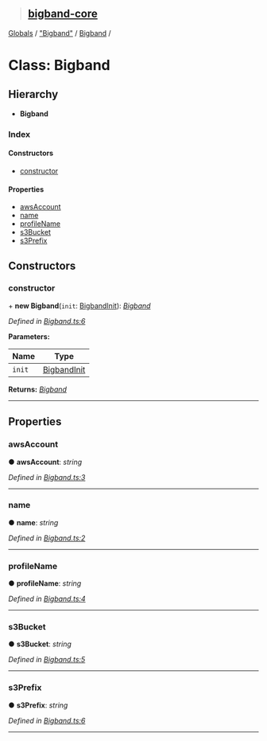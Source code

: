 > ## [bigband-core](../README.md)

[Globals](../globals.md) / ["Bigband"](../modules/_bigband_.md) / [Bigband](_bigband_.bigband.md) /

# Class: Bigband

## Hierarchy

* **Bigband**

### Index

#### Constructors

* [constructor](_bigband_.bigband.md#constructor)

#### Properties

* [awsAccount](_bigband_.bigband.md#awsaccount)
* [name](_bigband_.bigband.md#name)
* [profileName](_bigband_.bigband.md#profilename)
* [s3Bucket](_bigband_.bigband.md#s3bucket)
* [s3Prefix](_bigband_.bigband.md#s3prefix)

## Constructors

###  constructor

\+ **new Bigband**(`init`: [BigbandInit](../interfaces/_bigband_.bigbandinit.md)): *[Bigband](_bigband_.bigband.md)*

*Defined in [Bigband.ts:6](https://github.com/imaman/bigband/blob/2497e7d/packages/core/src/Bigband.ts#L6)*

**Parameters:**

Name | Type |
------ | ------ |
`init` | [BigbandInit](../interfaces/_bigband_.bigbandinit.md) |

**Returns:** *[Bigband](_bigband_.bigband.md)*

___

## Properties

###  awsAccount

● **awsAccount**: *string*

*Defined in [Bigband.ts:3](https://github.com/imaman/bigband/blob/2497e7d/packages/core/src/Bigband.ts#L3)*

___

###  name

● **name**: *string*

*Defined in [Bigband.ts:2](https://github.com/imaman/bigband/blob/2497e7d/packages/core/src/Bigband.ts#L2)*

___

###  profileName

● **profileName**: *string*

*Defined in [Bigband.ts:4](https://github.com/imaman/bigband/blob/2497e7d/packages/core/src/Bigband.ts#L4)*

___

###  s3Bucket

● **s3Bucket**: *string*

*Defined in [Bigband.ts:5](https://github.com/imaman/bigband/blob/2497e7d/packages/core/src/Bigband.ts#L5)*

___

###  s3Prefix

● **s3Prefix**: *string*

*Defined in [Bigband.ts:6](https://github.com/imaman/bigband/blob/2497e7d/packages/core/src/Bigband.ts#L6)*

___